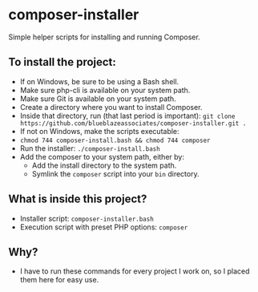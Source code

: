 # composer-installer
Simple helper scripts for installing and running Composer.

## To install the project:
* If on Windows, be sure to be using a Bash shell.
* Make sure php-cli is available on your system path.
* Make sure Git is available on your system path.
* Create a directory where you want to install Composer.
* Inside that directory, run (that last period is important): `git clone https://github.com/blueblazeassociates/composer-installer.git .`
* If not on Windows, make the scripts executable:
 * `chmod 744 composer-install.bash && chmod 744 composer`
* Run the installer: `./composer-install.bash`
* Add the composer to your system path, either by:
  * Add the install directory to the system path.
  * Symlink the `composer` script into your `bin` directory.
 
## What is inside this project?
* Installer script: `composer-installer.bash`
* Execution script with preset PHP options: `composer`

## Why?
* I have to run these commands for every project I work on, so I placed them here for easy use.
